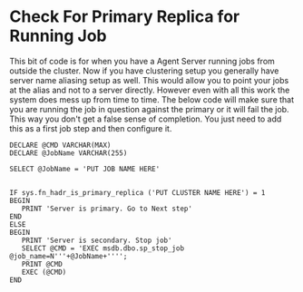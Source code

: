 # Check For Primary Replica for Running Job

This bit of code is for when you have a Agent Server running jobs from outside the cluster. Now if you have clustering setup you generally have server name aliasing setup as well. This would allow you to point your jobs at the alias and not to a server directly. However even with all this work the system does mess up from time to time. The below code will make sure that you are running the job in question against the primary or it will fail the job. This way you don't get a false sense of completion. You just need to add this as a first job step and then configure it.  

  

```
DECLARE @CMD VARCHAR(MAX)
DECLARE @JobName VARCHAR(255)

SELECT @JobName = 'PUT JOB NAME HERE'


IF sys.fn_hadr_is_primary_replica ('PUT CLUSTER NAME HERE') = 1
BEGIN
   PRINT 'Server is primary. Go to Next step'
END
ELSE
BEGIN
   PRINT 'Server is secondary. Stop job'
   SELECT @CMD = 'EXEC msdb.dbo.sp_stop_job @job_name=N'''+@JobName+'''';
   PRINT @CMD
   EXEC (@CMD)
END

```